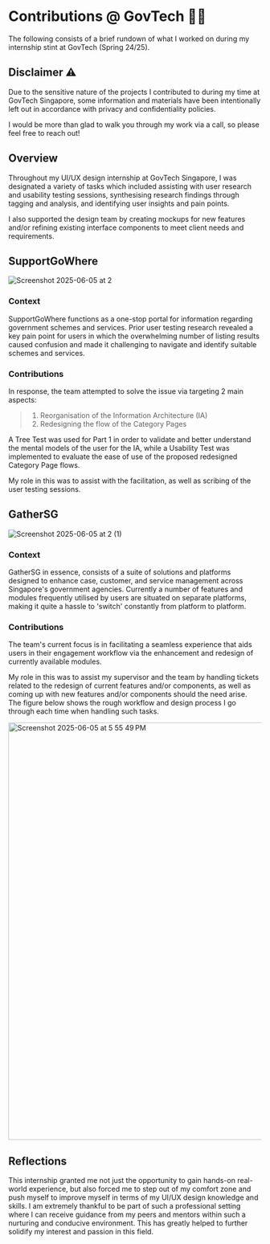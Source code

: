 # Contributions @ GovTech 👨‍💻

The following consists of a brief rundown of what I worked on during my internship stint at GovTech (Spring 24/25). 

## Disclaimer ⚠️

Due to the sensitive nature of the projects I contributed to during my time at GovTech Singapore, some information and materials have been intentionally left out in accordance with privacy and confidentiality policies.

I would be more than glad to walk you through my work via a call, so please feel free to reach out!

## Overview

Throughout my UI/UX design internship at GovTech Singapore, I was designated a variety of tasks which included assisting with user research and usability testing sessions, synthesising research findings through tagging and analysis, and identifying user insights and pain points.

I also supported the design team by creating mockups for new features and/or refining existing interface components to meet client needs and requirements.

## SupportGoWhere

![Screenshot 2025-06-05 at 2](https://github.com/user-attachments/assets/caa29ee3-3245-40ab-9a13-609c35d991db)

### Context

SupportGoWhere functions as a one-stop portal for information regarding government schemes and services. Prior user testing research revealed a key pain point for users in which the overwhelming number of listing results caused confusion and made it challenging to navigate and identify suitable schemes and services.

### Contributions

In response, the team attempted to solve the issue via targeting 2 main aspects: 

> 1. Reorganisation of the Information Architecture (IA)
> 2. Redesigning the flow of the Category Pages

A Tree Test was used for Part 1 in order to validate and better understand the mental models of the user for the IA, while a Usability Test was implemented to evaluate the ease of use of the proposed redesigned Category Page flows.

My role in this was to assist with the facilitation, as well as scribing of the user testing sessions. 

## GatherSG

![Screenshot 2025-06-05 at 2 (1)](https://github.com/user-attachments/assets/89f7a4ce-4046-4885-8437-7c22d46a6576)

### Context

GatherSG in essence, consists of a suite of solutions and platforms designed to enhance case, customer, and service management across Singapore's government agencies. Currently a number of features and modules frequently utilised by users are situated on separate platforms, making it quite a hassle to 'switch' constantly from platform to platform. 

### Contributions

The team's current focus is in facilitating a seamless experience that aids users in their engagement workflow via the enhancement and redesign of currently available modules.

My role in this was to assist my supervisor and the team by handling tickets related to the redesign of current features and/or components, as well as coming up with new features and/or components should the need arise. The figure below shows the rough workflow and design process I go through each time when handling such tasks.

<img width="831" alt="Screenshot 2025-06-05 at 5 55 49 PM" src="https://github.com/user-attachments/assets/c5e045b1-203f-480e-8faf-3fc7f1d2d481" />

## Reflections

This internship granted me not just the opportunity to gain hands-on real-world experience, but also forced me to step out of my comfort zone and push myself to improve myself in terms of my UI/UX design knowledge and skills. I am extremely thankful to be part of such a professional setting where I can receive guidance from my peers and mentors within such a nurturing and conducive environment. This has greatly helped to further solidify my interest and passion in this field.
